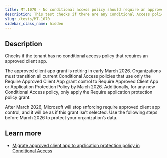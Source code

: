 ```yaml
---
title: MT.1070 - No conditional access policy should require an approved client app.
description: This test checks if there are any Conditional Access policies that require an approved client app.
slug: /tests/MT.1070
sidebar_class_name: hidden
---
```


## Description

Checks if the tenant has no conditional access policy that requires an approved client app.

The approved client app grant is retiring in early March 2026. Organizations must transition all current Conditional Access policies that use only the Require Approved Client App grant control to Require Approved Client App or Application Protection Policy by March 2026. Additionally, for any new Conditional Access policy, only apply the Require application protection policy grant.

After March 2026, Microsoft will stop enforcing require approved client app control, and it will be as if this grant isn't selected. Use the following steps before March 2026 to protect your organization’s data.

## Learn more
- [Migrate approved client app to application protection policy in Conditional Access](https://learn.microsoft.com/en-us/entra/identity/conditional-access/migrate-approved-client-app)